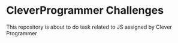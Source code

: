 # CleverProgrammer Challenges
 This repository is about to do task related to JS assigned by Clever Programmer
